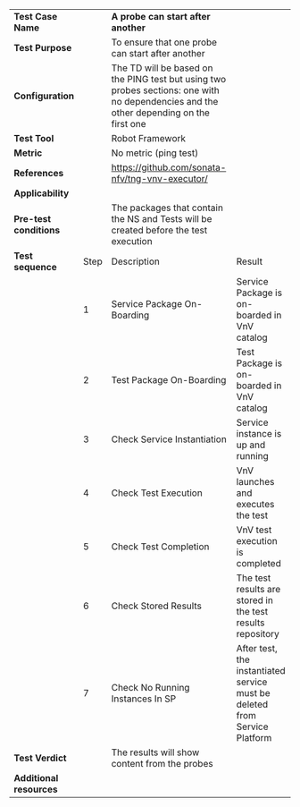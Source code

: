 |||||
| :--- | :--- | :--- | :--- |
| __Test Case Name__ | | __A probe can start after another__ | |
| __Test Purpose__ | | To ensure that one probe can start after another| |
| __Configuration__ | | The TD will be based on the PING test but using two probes sections: one with no dependencies and the other depending on the first one| |
| __Test Tool__ | | Robot Framework| |
| __Metric__ | | No metric (ping test)| |
| __References__ | | https://github.com/sonata-nfv/tng-vnv-executor/ | |
| __Applicability__ | | | |
| __Pre-test conditions__ | | The packages that contain the NS and Tests will be created before the test execution| |
| __Test sequence__ | Step | Description | Result |
| | 1 | Service Package On-Boarding | Service Package is on-boarded in VnV catalog|
| | 2 | Test Package On-Boarding | Test Package is on-boarded in VnV catalog|
| | 3 | Check Service Instantiation | Service instance is up and running |
| | 4 | Check Test Execution | VnV launches and executes the test |
| | 5 | Check Test Completion | VnV test execution is completed |
| | 6 | Check Stored Results | The test results are stored in the test results repository |
| | 7 | Check No Running Instances In SP | After test, the instantiated service must be deleted from Service Platform|  
| __Test Verdict__ | | The results will show content from the probes | |
| __Additional resources__ | | | |
